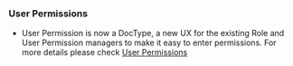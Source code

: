 ### User Permissions
- User Permission is now a DocType, a new UX for the existing Role and User Permission managers to make it easy to enter permissions. For more details please check <a href="https://vhterp.com/docs/user/manual/en/setting-up/users-and-permissions/user-permissions">User Permissions</a>